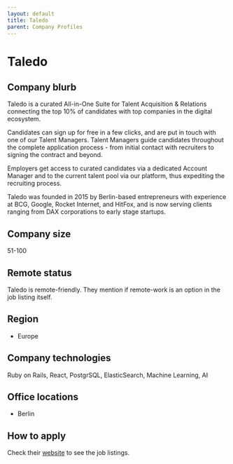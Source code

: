 ```yaml
---
layout: default
title: Taledo
parent: Company Profiles
---
```


# Taledo

## Company blurb

Taledo is a curated All-in-One Suite for Talent Acquisition & Relations connecting the top 10% of candidates with top companies in the digital ecosystem. 

Candidates can sign up for free in a few clicks, and are put in touch with one of our Talent Managers. Talent Managers guide candidates throughout the complete application process - from initial contact with recruiters to signing the contract and beyond.

Employers get access to curated candidates via a dedicated Account Manager and to the current talent pool via our platform, thus expediting the recruiting process.

Taledo was founded in 2015 by Berlin-based entrepreneurs with experience at BCG, Google, Rocket Internet, and HitFox, and is now serving clients ranging from DAX corporations to early stage startups.

## Company size

51-100

## Remote status

Taledo is remote-friendly. They mention if remote-work is an option in the job listing itself.

## Region

* Europe

## Company technologies

Ruby on Rails, React, PostgrSQL, ElasticSearch, Machine Learning, AI

## Office locations

* Berlin

## How to apply

Check their [website](https://www.taledo.com/careers) to see the job listings.


